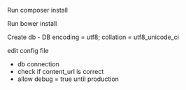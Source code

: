 Run composer install

Run bower install

Create db - DB encoding = utf8; collation = utf8_unicode_ci

edit config file
- db connection
- check if content_url is correct
- allow debug = true until production
